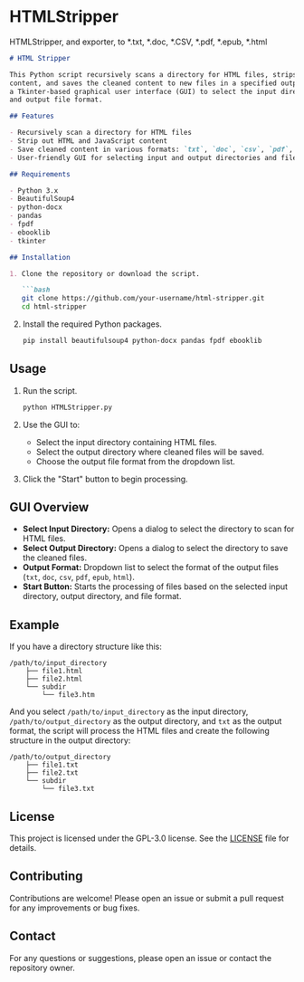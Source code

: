 # HTMLStripper
HTMLStripper, and exporter, to *.txt, *.doc, *.CSV, *.pdf, *.epub, *.html

```markdown
# HTML Stripper

This Python script recursively scans a directory for HTML files, strips out all HTML and JavaScript
content, and saves the cleaned content to new files in a specified output format. The script provides
a Tkinter-based graphical user interface (GUI) to select the input directory, output directory,
and output file format.

## Features

- Recursively scan a directory for HTML files
- Strip out HTML and JavaScript content
- Save cleaned content in various formats: `txt`, `doc`, `csv`, `pdf`, `epub`, `html`
- User-friendly GUI for selecting input and output directories and file format

## Requirements

- Python 3.x
- BeautifulSoup4
- python-docx
- pandas
- fpdf
- ebooklib
- tkinter

## Installation

1. Clone the repository or download the script.

   ```bash
   git clone https://github.com/your-username/html-stripper.git
   cd html-stripper
   ```

2. Install the required Python packages.

   ```bash
   pip install beautifulsoup4 python-docx pandas fpdf ebooklib
   ```

## Usage

1. Run the script.

   ```bash
   python HTMLStripper.py
   ```

2. Use the GUI to:
   - Select the input directory containing HTML files.
   - Select the output directory where cleaned files will be saved.
   - Choose the output file format from the dropdown list.

3. Click the "Start" button to begin processing.

## GUI Overview

- **Select Input Directory:** Opens a dialog to select the directory to scan for HTML files.
- **Select Output Directory:** Opens a dialog to select the directory to save the cleaned files.
- **Output Format:** Dropdown list to select the format of the output files (`txt`, `doc`, `csv`, `pdf`, `epub`, `html`).
- **Start Button:** Starts the processing of files based on the selected input directory, output directory, and file format.

## Example

If you have a directory structure like this:

```
/path/to/input_directory
    ├── file1.html
    ├── file2.html
    └── subdir
        └── file3.htm
```

And you select `/path/to/input_directory` as the input directory, `/path/to/output_directory` as the output directory, and `txt` as the output format, the script will process the HTML files and create the following structure in the output directory:

```
/path/to/output_directory
    ├── file1.txt
    ├── file2.txt
    └── subdir
        └── file3.txt
```

## License

This project is licensed under the GPL-3.0 license. See the [LICENSE](LICENSE) file for details.

## Contributing

Contributions are welcome! Please open an issue or submit a pull request for any improvements or bug fixes.

## Contact

For any questions or suggestions, please open an issue or contact the repository owner.
